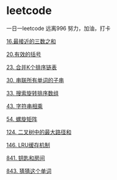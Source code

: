 # leetcode

一日一leetcode 远离996
努力，加油，打卡


[16.最接近的三数之和](https://github.com/linqibin/leetcode/issues/4)

[20.有效的括号](https://github.com/linqibin/leetcode/issues/1)

[23. 合并K个排序链表](https://github.com/linqibin/leetcode/issues/5)

[30. 串联所有单词的子串](https://github.com/linqibin/leetcode/issues/11)

[33. 搜索旋转排序数组](https://github.com/linqibin/leetcode/issues/6)

[43. 字符串相乘](https://github.com/linqibin/leetcode/issues/7)

[54. 螺旋矩阵](https://github.com/linqibin/leetcode/issues/8)

[124. 二叉树中的最大路径和](https://github.com/linqibin/leetcode/issues/10)

[146. LRU缓存机制](https://github.com/linqibin/leetcode/issues/9)

[841. 钥匙和房间](https://github.com/linqibin/leetcode/issues/2)

[843. 猜猜这个单词](https://github.com/linqibin/leetcode/issues/3)
